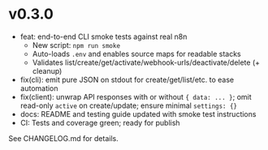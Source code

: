 # v0.3.0

- feat: end-to-end CLI smoke tests against real n8n
  - New script: `npm run smoke`
  - Auto-loads `.env` and enables source maps for readable stacks
  - Validates list/create/get/activate/webhook-urls/deactivate/delete (+ cleanup)
- fix(cli): emit pure JSON on stdout for create/get/list/etc. to ease automation
- fix(client): unwrap API responses with or without `{ data: ... }`; omit read-only `active` on create/update; ensure minimal `settings: {}`
- docs: README and testing guide updated with smoke test instructions
- CI: Tests and coverage green; ready for publish

See CHANGELOG.md for details.
